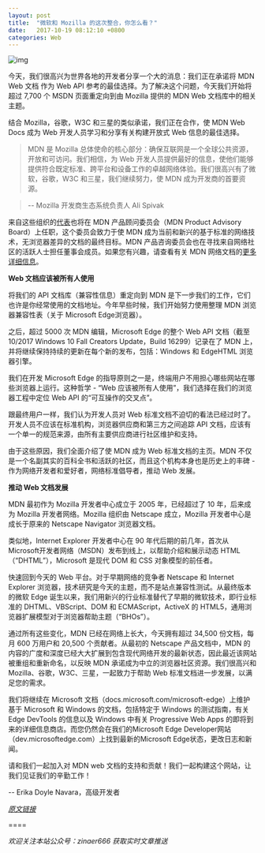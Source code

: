```yaml
---
layout: post
title:  "微软和 Mozilla 的这次整合，你怎么看？"
date:   2017-10-19 08:12:10 +0800
categories: Web
---
```

![img](https://winblogs.azureedge.net/win/2017/10/5f06918f73070fef4068d1ad24847b8f.png)

今天，我们很高兴为世界各地的开发者分享一个大的消息：我们正在承诺将 MDN Web 文档 作为 Web API 参考的最佳选择。为了解决这个问题，今天我们开始将超过 7,700 个 MSDN 页面重定向到由 Mozilla 提供的 MDN Web 文档库中的相关主题。

结合 Mozilla，谷歌，W3C 和三星的类似承诺，我们正在合作，使 MDN Web Docs 成为 Web 开发人员学习和分享有关构建开放式 Web 信息的最佳选择。

> MDN 是 Mozilla 总体使命的核心部分：确保互联网是一个全球公共资源，开放和可访问。我们相信，为 Web 开发人员提供最好的信息，使他们能够提供符合既定标准、跨平台和设备工作的卓越网络体验。我们很高兴有了微软，谷歌，W3C 和三星，我们继续努力，使 MDN 成为开发商的首要资源。

> -- Mozilla 开发商生态系统负责人 Ali Spivak

来自这些组织的[代表](https://developer.mozilla.org/en-US/docs/MDN/MDN_Product_Advisory_Board/Members)也将在 MDN 产品顾问委员会（MDN Product Advisory Board）上任职，这个委员会致力于使 MDN 成为当前和新兴的基于标准的网络技术，无浏览器差异的文档的最终目标。MDN 产品咨询委员会也在寻找来自网络社区的活跃人士担任董事会成员。如果您有兴趣，请查看有关 MDN 网络文档的[更多详细信息](https://developer.mozilla.org/en-US/docs/MDN/MDN_Product_Advisory_Board/Members)。

**Web 文档应该被所有人使用**

将我们的 API 文档库（兼容性信息）重定向到 MDN 是下一步我们的工作，它们也许是你经常使用的文档地址。今年早些时候，我们开始努力使用整理 MDN 浏览器兼容性表（关于 Microsoft Edge浏览器）。

之后，超过 5000 次 MDN 编辑，Microsoft Edge 的整个 Web API 文档（截至 10/2017 Windows 10 Fall Creators Update，Build 16299）记录在了 MDN 上，并将继续保持持续的更新在每个新的发布，包括：Windows 和 EdgeHTML 浏览器引擎。

我们在开发 Microsoft Edge 的指导原则之一是，终端用户不用担心哪些网站在哪些浏览器上运行。这种哲学 - “Web 应该被所有人使用”，我们选择在我们的浏览器工程中定位 Web API 的“可互操作的交叉点”。

跟最终用户一样，我们认为开发人员对 Web 标准文档不迫切的看法已经过时了。开发人员不应该在标准机构，浏览器供应商和第三方之间追踪 API 文档，应该有一个单一的规范来源，由所有主要供应商进行社区维护和支持。

由于这些原因，我们全面介绍了使 MDN 成为 Web 标准文档的主页。MDN 不仅是一个名副其实的百科全书和活跃的社区，而且这个机构本身也是历史上的丰碑 - 作为网络开发者和爱好者，网络标准倡导者，推动 Web 发展。

**推动 Web 文档发展**

MDN 最初作为 Mozilla 开发者中心成立于 2005 年，已经超过了 10 年，后来成为 Mozilla 开发者网络。Mozilla 组织由 Netscape 成立，Mozilla 开发者中心是成长于原来的 Netscape Navigator 浏览器文档。

类似地，Internet Explorer 开发者中心在 90 年代后期的前几年，首次从 Microsoft开发者网络（MSDN）发布到线上，以帮助介绍和展示动态 HTML（“DHTML”），Microsoft 是现代 DOM 和 CSS 对象模型的前任者。

快速回到今天的 Web 平台。对于早期网络的竞争者 Netscape 和 Internet Explorer 浏览器，技术研究是今天的主题，而不是站点兼容性测试。从最终版本的微软 Edge 诞生以来，我们用新兴的行业标准替代了早期的微软技术，即行业标准的 DHTML、VBScript、DOM 和 ECMAScript，ActiveX 的 HTML5，通用浏览器扩展模型对于浏览器帮助主题（“BHOs”）。

通过所有这些变化，MDN 已经在网络上长大，今天拥有超过 34,500 份文档，每月 600 万用户和 20,500 个贡献者。从最初的 Netscape 产品文档中，MDN 的内容的广度和深度已经大大扩展到包含现代网络开发的最新状态，因此最近该网站被重组和重新命名，以反映 MDN 承诺成为中立的浏览器社区资源。我们很高兴和 Mozilla、谷歌，W3C、三星，一起致力于帮助 Web 标准文档进一步发展，以满足您的需求。

我们将继续在 Microsoft 文档（docs.microsoft.com/microsoft-edge）上维护基于 Microsoft 和 Windows 的文档，包括特定于 Windows 的测试指南，有关 Edge DevTools 的信息以及 Windows 中有关 Progressive Web Apps 的即将到来的详细信息商店。而您仍然会在我们的Microsoft Edge Developer网站（dev.microsoftedge.com）上找到最新的Microsoft Edge状态，更改日志和新闻。

请和我们一起加入对 MDN web 文档的支持和贡献！我们一起构建这个网站，让我们见证我们的辛勤工作！

-- Erika Doyle Navara，高级开发者

*[原文链接](https://blogs.windows.com/msedgedev/2017/10/18/documenting-web-together-mdn-web-docs/?utm_source=tuicool&utm_medium=referral)*

====

*欢迎关注本站公众号：zinaer666 获取实时文章推送*
